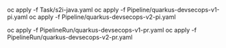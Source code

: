 
oc apply -f Task/s2i-java.yaml
oc apply -f Pipeline/quarkus-devsecops-v1-pi.yaml
oc apply -f Pipeline/quarkus-devsecops-v2-pi.yaml

oc apply -f PipelineRun/quarkus-devsecops-v1-pr.yaml
oc apply -f PipelineRun/quarkus-devsecops-v2-pr.yaml